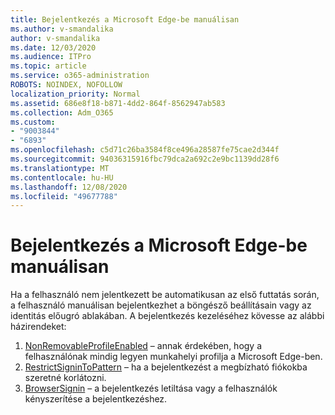 ```yaml
---
title: Bejelentkezés a Microsoft Edge-be manuálisan
ms.author: v-smandalika
author: v-smandalika
ms.date: 12/03/2020
ms.audience: ITPro
ms.topic: article
ms.service: o365-administration
ROBOTS: NOINDEX, NOFOLLOW
localization_priority: Normal
ms.assetid: 686e8f18-b871-4dd2-864f-8562947ab583
ms.collection: Adm_O365
ms.custom:
- "9003844"
- "6893"
ms.openlocfilehash: c5d71c26ba3584f8ce496a28587fe75cae2d344f
ms.sourcegitcommit: 94036315916fbc79dca2a692c2e9bc1139dd28f6
ms.translationtype: MT
ms.contentlocale: hu-HU
ms.lasthandoff: 12/08/2020
ms.locfileid: "49677788"
---
```

# <a name="sign-in-to-microsoft-edge-manually"></a>Bejelentkezés a Microsoft Edge-be manuálisan

Ha a felhasználó nem jelentkezett be automatikusan az első futtatás során, a felhasználó manuálisan bejelentkezhet a böngésző beállításain vagy az identitás előugró ablakában. A bejelentkezés kezeléséhez kövesse az alábbi házirendeket:

1. [NonRemovableProfileEnabled](https://docs.microsoft.com/deployedge/microsoft-edge-policies#nonremovableprofileenabled) – annak érdekében, hogy a felhasználónak mindig legyen munkahelyi profilja a Microsoft Edge-ben.
2. [RestrictSigninToPattern](https://docs.microsoft.com/deployedge/microsoft-edge-policies#restrictsignintopattern) – ha a bejelentkezést a megbízható fiókokba szeretné korlátozni.
3. [BrowserSignin](https://docs.microsoft.com/deployedge/microsoft-edge-policies#browsersignin) – a bejelentkezés letiltása vagy a felhasználók kényszerítése a bejelentkezéshez.

